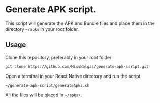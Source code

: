 # Generate APK script.

This script will generate the APK and Bundle files and place them in the directory `~/apks` in your root folder.



## Usage

Clone this repository, preferably in your root folder

`git clone https://github.com/MissNalgas/generate-apk-script.git`



Open a terminal in your React Native directory and run the script

`~/generate-apk-script/generateApks.sh`



All the files will be placed in `~/apks/`.


